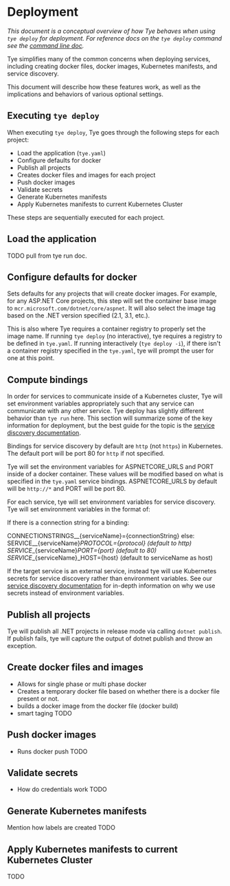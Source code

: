 # Deployment

*This document is a conceptual overview of how Tye behaves when using `tye deploy` for deployment. For reference docs  on the `tye deploy` command see the [command line doc](/docs/reference/commandline/tye-deploy.md).*

Tye simplifies many of the common concerns when deploying services, including creating docker files, docker images, Kubernetes manifests, and service discovery.

This document will describe how these features work, as well as the implications and behaviors of various optional settings.

## Executing `tye deploy`

When executing `tye deploy`, Tye goes through the following steps for each project:

- Load the application (`tye.yaml`)
- Configure defaults for docker
- Publish all projects
- Creates docker files and images for each project
- Push docker images
- Validate secrets
- Generate Kubernetes manifests
- Apply Kubernetes manifests to current Kubernetes Cluster

These steps are sequentially executed for each project.

## Load the application

TODO pull from tye run doc.

## Configure defaults for docker

Sets defaults for any projects that will create docker images. For example, for any ASP.NET Core projects, this step will set the container base image to `mcr.microsoft.com/dotnet/core/aspnet`. It will also select the image tag based on the .NET version specified (2.1, 3.1, etc.).

This is also where Tye requires a container registry to properly set the image name. If running `tye deploy` (no interactive), tye requires a registry to be defined in `tye.yaml`. If running interactively (`tye deploy -i`), if there isn't a container registry specified in the `tye.yaml`, tye will prompt the user for one at this point.

## Compute bindings

In order for services to communicate inside of a Kubernetes cluster, Tye will set environment variables appropriately such that any service can communicate with any other service. Tye deploy has slightly different behavior than `tye run` here. This section will summarize some of the key information for deployment, but the best guide for the topic is the [service discovery documentation](/docs/reference/service_discovery.md).

Bindings for service discovery by default are `http` (not `https`) in Kubernetes. The default port will be port 80 for `http` if not specified.

Tye will set the environment variables for ASPNETCORE_URLS and PORT inside of a docker container. These values will be modified based on what is specified in the `tye.yaml` service bindings. ASPNETCORE_URLS by default will be `http://*` and PORT will be port 80.

For each service, tye will set environment variables for service discovery. Tye will set environment variables in the format of:

If there is a connection string for a binding:

CONNECTIONSTRINGS__{serviceName}={connectionString}
else:
SERVICE__{serviceName}_PROTOCOL={protocol} (default to http)
SERVICE__{serviceName}_PORT={port} (default to 80)
SERVICE__{serviceName}_HOST={host} (default to serviceName as host)

If the target service is an external service, instead tye will use Kubernetes secrets for service discovery rather than environment variables. See our [service discovery documentation](/docs/reference/service_discovery.md#How-it-works:-Deployed-applications) for in-depth information on why we use secrets instead of environment variables.

## Publish all projects

Tye will publish all .NET projects in release mode via calling `dotnet publish`. If publish fails, tye will capture the output of dotnet publish and throw an exception.

## Create docker files and images

- Allows for single phase or multi phase docker
- Creates a temporary docker file based on whether there is a docker file present or not.
- builds a docker image from the docker file (docker build)
- smart taging
TODO

## Push docker images

- Runs docker push
TODO

## Validate secrets

- How do credentials work
TODO

## Generate Kubernetes manifests

Mention how labels are created
TODO

## Apply Kubernetes manifests to current Kubernetes Cluster

TODO